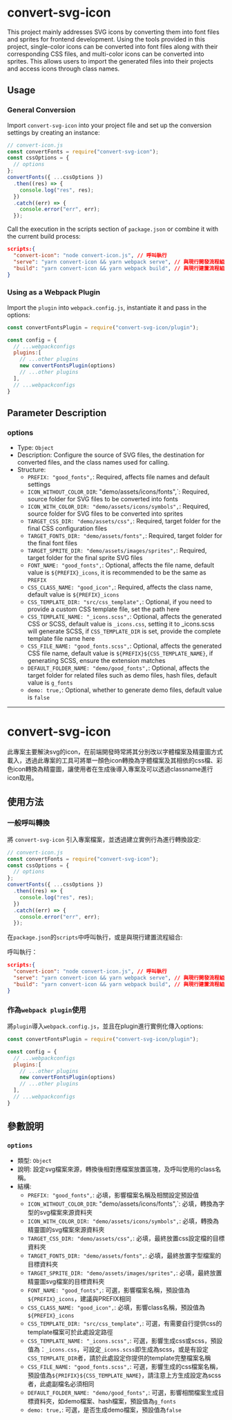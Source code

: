 # convert-svg-icon

This project mainly addresses SVG icons by converting them into font files and sprites for frontend development. Using the tools provided in this project, single-color icons can be converted into font files along with their corresponding CSS files, and multi-color icons can be converted into sprites. This allows users to import the generated files into their projects and access icons through class names.

## Usage

### General Conversion

Import `convert-svg-icon` into your project file and set up the conversion settings by creating an instance:

```javascript
// convert-icon.js
const convertFonts = require("convert-svg-icon");
const cssOptions = {
  // options
};
convertFonts({ ...cssOptions })
  .then((res) => {
    console.log("res", res);
  })
  .catch((err) => {
    console.error("err", err);
  });
```

Call the execution in the scripts section of `package.json` or combine it with the current build process:

```json
scripts:{
  "convert-icon": "node convert-icon.js", // 呼叫執行
  "serve": "yarn convert-icon && yarn webpack serve", // 與現行開發流程組合
  "build": "yarn convert-icon && yarn webpack build", // 與現行建置流程組合
}
```

### Using as a Webpack Plugin

Import the `plugin` into `webpack.config.js`, instantiate it and pass in the options:

```javascript
const convertFontsPlugin = require("convert-svg-icon/plugin");

const config = {
  // ...webpackconfigs
  plugins:[
    // ...other plugins
    new convertFontsPlugin(options)
    // ...other plugins
  ],
  // ...webpackconfigs
}
```

## Parameter Description

### options

- Type: `Object`
- Description: Configure the source of SVG files, the destination for converted files, and the class names used for calling.
- Structure:
  - `PREFIX: "good_fonts",`: Required, affects file names and default settings
  - `ICON_WITHOUT_COLOR_DIR`: "demo/assets/icons/fonts",`: Required, source folder for SVG files to be converted into fonts
  - `ICON_WITH_COLOR_DIR: "demo/assets/icons/symbols",`: Required, source folder for SVG files to be converted into sprites
  - `TARGET_CSS_DIR: "demo/assets/css",`: Required, target folder for the final CSS configuration files
  - `TARGET_FONTS_DIR: "demo/assets/fonts",`: Required, target folder for the final font files
  - `TARGET_SPRITE_DIR: "demo/assets/images/sprites",`: Required, target folder for the final sprite SVG files
  - `FONT_NAME: "good_fonts",`: Optional, affects the file name, default value is `${PREFIX}_icons`, it is recommended to be the same as `PREFIX`
  - `CSS_CLASS_NAME: "good_icon",`: Required, affects the class name, default value is `${PREFIX}_icons`
  - `CSS_TEMPLATE_DIR: "src/css_template",`: Optional, if you need to provide a custom CSS template file, set the path here
  - `CSS_TEMPLATE_NAME: "_icons.scss",`: Optional, affects the generated CSS or SCSS, default value is `_icons.css`, setting it to _icons.scss will generate SCSS, if `CSS_TEMPLATE_DIR` is set, provide the complete template file name here
  - `CSS_FILE_NAME: "good_fonts.scss",`: Optional, affects the generated CSS file name, default value is `${PREFIX}${CSS_TEMPLATE_NAME}`, if generating SCSS, ensure the extension matches
  - `DEFAULT_FOLDER_NAME: "demo/good_fonts",`:  Optional, affects the target folder for related files such as demo files, hash files, default value is `g_fonts`
  - `demo: true,`: Optional, whether to generate demo files, default value is `false`

---

# convert-svg-icon

此專案主要解決svg的icon，在前端開發時常將其分別改以字體檔案及精靈圖方式載入，透過此專案的工具可將單一顏色icon轉換為字體檔案及其相依的css檔、彩色icon轉換為精靈圖，讓使用者在生成後導入專案及可以透過classname進行icon取用。

## 使用方法

### 一般呼叫轉換

將 `convert-svg-icon` 引入專案檔案，並透過建立實例行為進行轉換設定:

```javascript
// convert-icon.js
const convertFonts = require("convert-svg-icon");
const cssOptions = {
  // options
};
convertFonts({ ...cssOptions })
  .then((res) => {
    console.log("res", res);
  })
  .catch((err) => {
    console.error("err", err);
  });
```

在`package.json`的`scripts`中呼叫執行，或是與現行建置流程組合:

呼叫執行：
```json
scripts:{
  "convert-icon": "node convert-icon.js", // 呼叫執行
  "serve": "yarn convert-icon && yarn webpack serve", // 與現行開發流程組合
  "build": "yarn convert-icon && yarn webpack build", // 與現行建置流程組合
}
```

### 作為`webpack plugin`使用

將`plugin`導入`webpack.config.js`，並且在plugin進行實例化傳入options:

```javascript
const convertFontsPlugin = require("convert-svg-icon/plugin");

const config = {
  // ...webpackconfigs
  plugins:[
    // ...other plugins
    new convertFontsPlugin(options)
    // ...other plugins
  ],
  // ...webpackconfigs
}
```

## 參數說明

### `options`

- 類型: `Object`
- 說明: 設定svg檔案來源，轉換後相對應檔案放置區塊，及呼叫使用的class名稱。
- 結構:
  - `PREFIX: "good_fonts",`: 必填，影響檔案名稱及相關設定預設值
  - `ICON_WITHOUT_COLOR_DIR`: "demo/assets/icons/fonts",`: 必填，轉換為字型的svg檔案來源資料夾
  - `ICON_WITH_COLOR_DIR: "demo/assets/icons/symbols",`: 必填，轉換為精靈圖的svg檔案來源資料夾
  - `TARGET_CSS_DIR: "demo/assets/css",`: 必填，最終放置css設定檔的目標資料夾
  - `TARGET_FONTS_DIR: "demo/assets/fonts",`: 必填，最終放置字型檔案的目標資料夾
  - `TARGET_SPRITE_DIR: "demo/assets/images/sprites",`: 必填，最終放置精靈圖svg檔案的目標資料夾
  - `FONT_NAME: "good_fonts",`: 可選，影響檔案名稱，預設值為`${PREFIX}_icons`，建議與PREFIX相同
  - `CSS_CLASS_NAME: "good_icon",`: 必填，影響class名稱，預設值為`${PREFIX}_icons`
  - `CSS_TEMPLATE_DIR: "src/css_template",`: 可選，有需要自行提供css的template檔案可於此處設定路徑
  - `CSS_TEMPLATE_NAME: "_icons.scss",`: 可選，影響生成css或scss，預設值為：`_icons.css`，可設定`_icons.scss`即生成為scss，或是有設定`CSS_TEMPLATE_DIR`者，請於此處設定你提供的template完整檔案名稱
  - `CSS_FILE_NAME: "good_fonts.scss",`: 可選，影響生成的css檔案名稱，預設值為`${PRIFIX}${CSS_TEMPLATE_NAME}`，請注意上方生成設定為scss者，此處副檔名必須相同
  - `DEFAULT_FOLDER_NAME: "demo/good_fonts",`: 可選，影響相關檔案生成目標資料夾，如demo檔案、hash檔案，預設值為`g_fonts`
  - `demo: true,`: 可選，是否生成demo檔案，預設值為`false`
